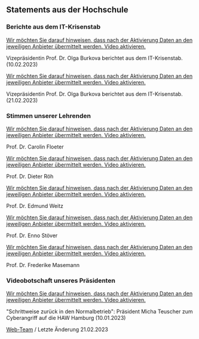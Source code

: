 Statements aus der Hochschule
----------

### Berichte aus dem IT-Krisenstab ###

[Wir möchten Sie darauf hinweisen, dass nach der Aktivierung Daten an den jeweiligen Anbieter übermittelt werden. Video aktivieren.](#play)

 Vizepräsidentin Prof. Dr. Olga Burkova berichtet aus dem IT-Krisenstab. (10.02.2023)

[Wir möchten Sie darauf hinweisen, dass nach der Aktivierung Daten an den jeweiligen Anbieter übermittelt werden. Video aktivieren.](#play)

 Vizepräsidentin Prof. Dr. Olga Burkova berichtet aus dem IT-Krisenstab. (21.02.2023)

### Stimmen unserer Lehrenden ###

[Wir möchten Sie darauf hinweisen, dass nach der Aktivierung Daten an den jeweiligen Anbieter übermittelt werden. Video aktivieren.](#play)

 Prof. Dr. Carolin Floeter

[Wir möchten Sie darauf hinweisen, dass nach der Aktivierung Daten an den jeweiligen Anbieter übermittelt werden. Video aktivieren.](#play)

 Prof. Dr. Dieter Röh

[Wir möchten Sie darauf hinweisen, dass nach der Aktivierung Daten an den jeweiligen Anbieter übermittelt werden. Video aktivieren.](#play)

 Prof. Dr. Edmund Weitz

[Wir möchten Sie darauf hinweisen, dass nach der Aktivierung Daten an den jeweiligen Anbieter übermittelt werden. Video aktivieren.](#play)

 Prof. Dr. Enno Stöver

[Wir möchten Sie darauf hinweisen, dass nach der Aktivierung Daten an den jeweiligen Anbieter übermittelt werden. Video aktivieren.](#play)

 Prof. Dr. Frederike Masemann

### Videobotschaft unseres Präsidenten ###

[Wir möchten Sie darauf hinweisen, dass nach der Aktivierung Daten an den jeweiligen Anbieter übermittelt werden. Video aktivieren.](#play)

 "Schrittweise zurück in den Normalbetrieb": Präsident Micha Teuscher zum Cyberangriff auf die HAW Hamburg (10.01.2023)

[Web-Team](#) / Letzte Änderung 21.02.2023
